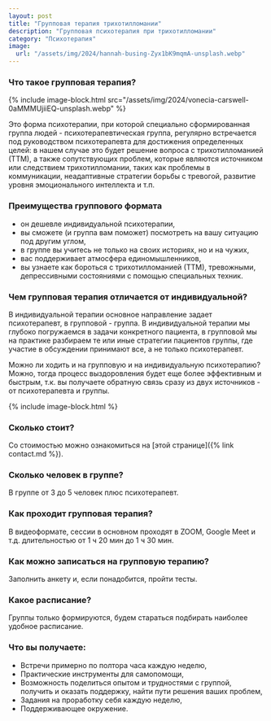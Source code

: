 ```yaml
---
layout: post
title: "Групповая терапия трихотилломании"
description: "Групповая психотерапия при трихотилломании"
category: "Психотерапия"
image:
  url: "/assets/img/2024/hannah-busing-Zyx1bK9mqmA-unsplash.webp"
---
```


### Что такое групповая терапия?
{% include image-block.html src="/assets/img/2024/vonecia-carswell-0aMMMUjiiEQ-unsplash.webp" %}


Это форма психотерапии, при которой специально сформированная группа людей - психотерапевтическая группа, 
регулярно встречается под руководством психотерапевта для достижения определенных целей: 
в нашем случае это будет решение вопроса с трихотилломанией (ТТМ), а также сопутствующих проблем, 
которые являются источником или следствием трихотилломании, таких как проблемы в коммуникации, неадаптивные стратегии 
борьбы с тревогой, развитие уровня эмоционального интеллекта и т.п.


### Преимущества группового формата
- он дешевле индивидуальной психотерапии,
- вы сможете (и группа вам поможет) посмотреть на вашу ситуацию под другим углом,
- в группе вы учитесь не только на своих историях, но и на чужих,
- вас поддерживает атмосфера единомышленников,
- вы узнаете как бороться с трихотилломанией (ТТМ), тревожными, депрессивными состояниями с помощью специальных техник.


### Чем групповая терапия отличается от индивидуальной?
В индивидуальной терапии основное направление задает психотерапевт, в групповой - группа. В индивидуальной терапии мы 
глубоко погружаемся в задачи конкретного пациента, в групповой мы на практике разбираем те или иные стратегии пациентов группы, 
где участие в обсуждении принимают все, а не только психотерапевт.

Можно ли ходить и на групповую и на индивидуальную психотерапию?
Можно, тогда процесс выздоровления будет еще более эффективным и быстрым, т.к. вы получаете 
обратную связь сразу из двух источников - от психотерапевта и группы.

{% include image-block.html %}

### Сколько стоит?
Со стоимостью можно ознакомиться на [этой странице]({% link contact.md %}).

### Сколько человек в группе?
В группе от 3 до 5 человек плюс психотерапевт.

### Как проходит групповая терапия?
В видеоформате, сессии в основном проходят в ZOOM, Google Meet и т.д. длительностью от 1 ч 20 мин до 1 ч 30 мин.

### Как можно записаться на групповую терапию?
Заполнить анкету и, если понадобится, пройти тесты.

### Какое расписание?
Группы только формируются, будем стараться подбирать наиболее удобное расписание.

### Что вы получаете:
- Встречи примерно по полтора часа каждую неделю,
- Практические инструменты для самопомощи,
- Возможность поделиться опытом и трудностями с группой, получить и оказать поддержку, найти пути решения ваших проблем,
- Задания на проработку себя каждую неделю,
- Поддерживающее окружение.


